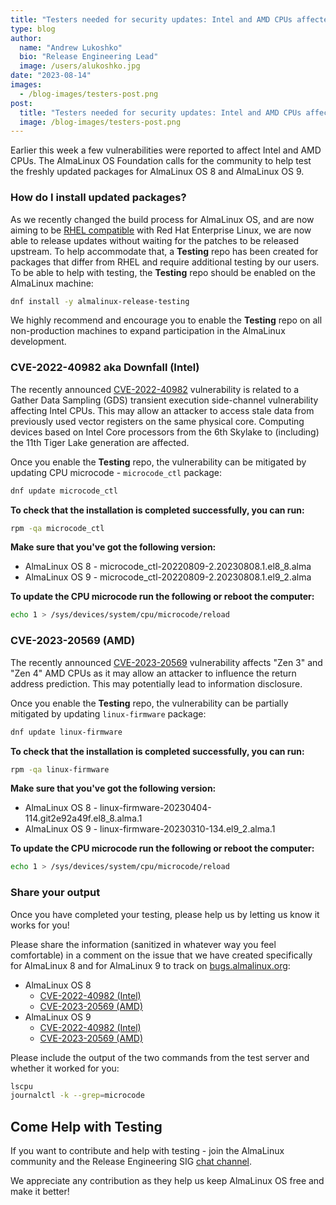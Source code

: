 ```yaml
---
title: "Testers needed for security updates: Intel and AMD CPUs affected"
type: blog
author:
  name: "Andrew Lukoshko"
  bio: "Release Engineering Lead"
  image: /users/alukoshko.jpg
date: "2023-08-14"
images:
  - /blog-images/testers-post.png
post:
  title: "Testers needed for security updates: Intel and AMD CPUs affected"
  image: /blog-images/testers-post.png
---
```


Earlier this week a few vulnerabilities were reported to affect Intel and AMD CPUs. The AlmaLinux OS Foundation calls for the community to help test the freshly updated packages for AlmaLinux OS 8 and AlmaLinux OS 9.

### How do I install updated packages?

As we recently changed the build process for AlmaLinux OS, and are now aiming to be [RHEL compatible](https://almalinux.org/blog/future-of-almalinux/) with Red Hat Enterprise Linux, we are now able to release updates without waiting for the patches to be released upstream. To help accommodate that, a **Testing** repo has been created for packages that differ from RHEL and require additional testing by our users.
To be able to help with testing, the **Testing** repo should be enabled on the AlmaLinux machine:

```bash
dnf install -y almalinux-release-testing
```

We highly recommend and encourage you to enable the **Testing** repo on all non-production machines to expand participation in the AlmaLinux development.

### CVE-2022-40982 aka Downfall (Intel)

The recently announced [CVE-2022-40982](https://downfall.page/) vulnerability is related to a Gather Data Sampling (GDS) transient execution side-channel vulnerability affecting Intel CPUs. This may allow an attacker to access stale data from previously used vector registers on the same physical core. Computing devices based on Intel Core processors from the 6th Skylake to (including) the 11th Tiger Lake generation are affected.

Once you enable the **Testing** repo, the vulnerability can be mitigated by updating CPU microcode - `microcode_ctl` package:

```bash
dnf update microcode_ctl
```

**To check that the installation is completed successfully, you can run:**

```bash
rpm -qa microcode_ctl
```

**Make sure that you've got the following version:**

- AlmaLinux OS 8 - microcode_ctl-20220809-2.20230808.1.el8_8.alma
- AlmaLinux OS 9 - microcode_ctl-20220809-2.20230808.1.el9_2.alma

**To update the CPU microcode run the following or reboot the computer:**

```bash
echo 1 > /sys/devices/system/cpu/microcode/reload
```

### CVE-2023-20569 (AMD)

The recently announced [CVE-2023-20569](https://nvd.nist.gov/vuln/detail/CVE-2023-20569) vulnerability affects "Zen 3" and "Zen 4" AMD CPUs as it may allow an attacker to influence the return address prediction. This may potentially lead to information disclosure.

Once you enable the **Testing** repo, the vulnerability can be partially mitigated by updating `linux-firmware` package:

```bash
dnf update linux-firmware
```

**To check that the installation is completed successfully, you can run:**

```bash
rpm -qa linux-firmware
```

**Make sure that you've got the following version:**

- AlmaLinux OS 8 - linux-firmware-20230404-114.git2e92a49f.el8_8.alma.1
- AlmaLinux OS 9 - linux-firmware-20230310-134.el9_2.alma.1

**To update the CPU microcode run the following or reboot the computer:**

```bash
echo 1 > /sys/devices/system/cpu/microcode/reload
```

### Share your output

Once you have completed your testing, please help us by letting us know it works for you!

Please share the information (sanitized in whatever way you feel comfortable) in a comment on the issue that we have created specifically for AlmaLinux 8 and for AlmaLinux 9 to track on [bugs.almalinux.org](https://bugs.almalinux.org/):

- AlmaLinux OS 8
  - [CVE-2022-40982 (Intel)](https://bugs.almalinux.org/view.php?id=420)
  - [CVE-2023-20569 (AMD)](https://bugs.almalinux.org/view.php?id=419)
- AlmaLinux OS 9
  - [CVE-2022-40982 (Intel)](https://bugs.almalinux.org/view.php?id=418)
  - [CVE-2023-20569 (AMD)](https://bugs.almalinux.org/view.php?id=417)

Please include the output of the two commands from the test server and whether it worked for you:

```bash
lscpu
journalctl -k --grep=microcode
```

## Come Help with Testing

If you want to contribute and help with testing - join the AlmaLinux community and the Release Engineering SIG [chat channel](https://chat.almalinux.org/almalinux/channels/engineeringreleng).

We appreciate any contribution as they help us keep AlmaLinux OS free and make it better!
